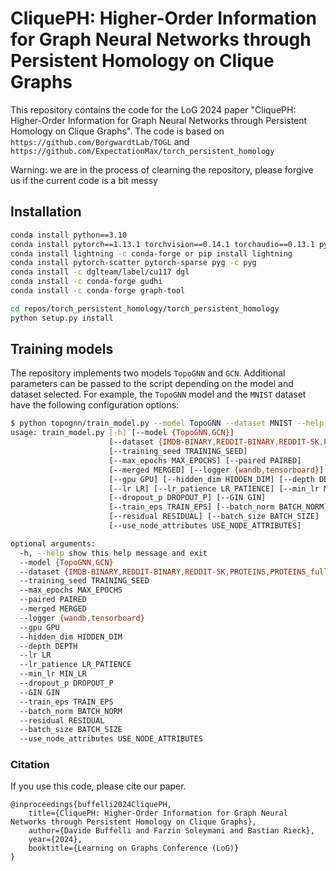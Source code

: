 # CliquePH: Higher-Order Information for Graph Neural Networks through Persistent Homology on Clique Graphs

This repository contains the code for the LoG 2024 paper "CliquePH: Higher-Order Information for Graph Neural Networks through Persistent Homology on Clique Graphs".
The code is based on `https://github.com/BorgwardtLab/TOGL` and `https://github.com/ExpectationMax/torch_persistent_homology`

Warning: we are in the process of clearning the repository, please forgive us if the current code is a bit messy

## Installation
```bash
conda install python==3.10
conda install pytorch==1.13.1 torchvision==0.14.1 torchaudio==0.13.1 pytorch-cuda=11.7 -c pytorch -c nvidia
conda install lightning -c conda-forge or pip install lightning
conda install pytorch-scatter pytorch-sparse pyg -c pyg
conda install -c dglteam/label/cu117 dgl
conda install -c conda-forge gudhi
conda install -c conda-forge graph-tool

cd repos/torch_persistent_homology/torch_persistent_homology
python setup.py install
```

## Training models
The repository implements two models `TopoGNN` and `GCN`.  Additional
parameters can be passed to the script depending on the model and dataset
selected. For example, the `TopoGNN` model and the `MNIST` dataset have the
following configuration options:
```bash
$ python topognn/train_model.py --model TopoGNN --dataset MNIST --help
usage: train_model.py [-h] [--model {TopoGNN,GCN}]
                      [--dataset {IMDB-BINARY,REDDIT-BINARY,REDDIT-5K,PROTEINS,PROTEINS_full,ENZYMES,DD,MUTAG,MNIST,CIFAR10,PATTERN,CLUSTER,Necklaces,Cycles,NoCycles}]
                      [--training_seed TRAINING_SEED]
                      [--max_epochs MAX_EPOCHS] [--paired PAIRED]
                      [--merged MERGED] [--logger {wandb,tensorboard}]
                      [--gpu GPU] [--hidden_dim HIDDEN_DIM] [--depth DEPTH]
                      [--lr LR] [--lr_patience LR_PATIENCE] [--min_lr MIN_LR]
                      [--dropout_p DROPOUT_P] [--GIN GIN]
                      [--train_eps TRAIN_EPS] [--batch_norm BATCH_NORM]
                      [--residual RESIDUAL] [--batch_size BATCH_SIZE]
                      [--use_node_attributes USE_NODE_ATTRIBUTES]

optional arguments:
  -h, --help show this help message and exit
  --model {TopoGNN,GCN}
  --dataset {IMDB-BINARY,REDDIT-BINARY,REDDIT-5K,PROTEINS,PROTEINS_full,ENZYMES,DD,MUTAG,MNIST,CIFAR10,PATTERN,CLUSTER,Necklaces,Cycles,NoCycles}
  --training_seed TRAINING_SEED
  --max_epochs MAX_EPOCHS
  --paired PAIRED
  --merged MERGED
  --logger {wandb,tensorboard}
  --gpu GPU
  --hidden_dim HIDDEN_DIM
  --depth DEPTH
  --lr LR
  --lr_patience LR_PATIENCE
  --min_lr MIN_LR
  --dropout_p DROPOUT_P
  --GIN GIN
  --train_eps TRAIN_EPS
  --batch_norm BATCH_NORM
  --residual RESIDUAL
  --batch_size BATCH_SIZE
  --use_node_attributes USE_NODE_ATTRIBUTES
```

### Citation
If you use this code, please cite our paper.
```
@inproceedings{buffelli2024CliquePH,
    title={CliquePH: Higher-Order Information for Graph Neural Networks through Persistent Homology on Clique Graphs},
    author={Davide Buffelli and Farzin Soleymani and Bastian Rieck},
    year={2024},
    booktitle={Learning on Graphs Conference (LoG)}
}
```
